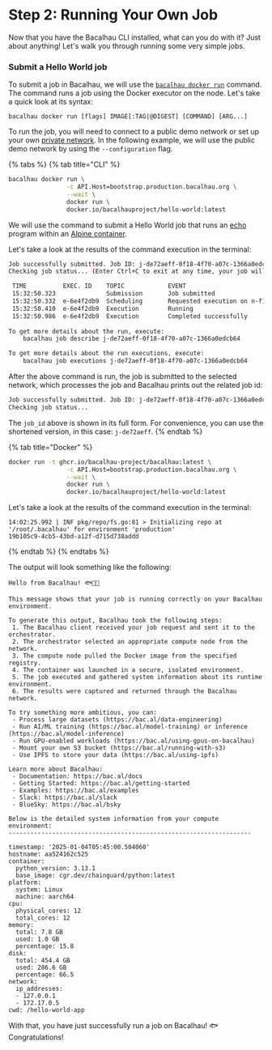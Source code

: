 # Step 2: Running Your Own Job

Now that you have the Bacalhau CLI installed, what can you do with it? Just about anything! Let's walk you through running some very simple jobs.

### Submit a Hello World job

To submit a job in Bacalhau, we will use the [`bacalhau docker run`](../../references/cli-reference/all-flags.md#docker-run) command. The command runs a job using the Docker executor on the node. Let's take a quick look at its syntax:

```shell
bacalhau docker run [flags] IMAGE[:TAG|@DIGEST] [COMMAND] [ARG...]
```

To run the job, you will need to connect to a public demo network or set up your own [private network](../create-private-network.md). In the following example, we will use the public demo network by using the `--configuration` flag.

{% tabs %}
{% tab title="CLI" %}
```bash
bacalhau docker run \
                -c API.Host=bootstrap.production.bacalhau.org \
                --wait \
                docker run \
                docker.io/bacalhauproject/hello-world:latest
```

We will use the command to submit a Hello World job that runs an [echo](https://en.wikipedia.org/wiki/Echo_\(command\)) program within an [Alpine container](https://hub.docker.com/_/alpine).

Let's take a look at the results of the command execution in the terminal:

```bash
Job successfully submitted. Job ID: j-de72aeff-0f18-4f70-a07c-1366a0edcb64
Checking job status... (Enter Ctrl+C to exit at any time, your job will continue running):

 TIME          EXEC. ID    TOPIC            EVENT         
 15:32:50.323              Submission       Job submitted 
 15:32:50.332  e-6e4f2db9  Scheduling       Requested execution on n-f1c579e2 
 15:32:50.410  e-6e4f2db9  Execution        Running 
 15:32:50.986  e-6e4f2db9  Execution        Completed successfully 
                                             
To get more details about the run, execute:
	bacalhau job describe j-de72aeff-0f18-4f70-a07c-1366a0edcb64

To get more details about the run executions, execute:
	bacalhau job executions j-de72aeff-0f18-4f70-a07c-1366a0edcb64

```

After the above command is run, the job is submitted to the selected network, which processes the job and Bacalhau prints out the related job id:

```bash
Job successfully submitted. Job ID: j-de72aeff-0f18-4f70-a07c-1366a0edcb64
Checking job status...
```

The `job_id` above is shown in its full form. For convenience, you can use the shortened version, in this case: `j-de72aeff`.
{% endtab %}

{% tab title="Docker" %}
```bash
docker run -t ghcr.io/bacalhau-project/bacalhau:latest \
                -c API.Host=bootstrap.production.bacalhau.org \
                --wait \
                docker run \
                docker.io/bacalhauproject/hello-world:latest
```

Let's take a look at the results of the command execution in the terminal:

```
14:02:25.992 | INF pkg/repo/fs.go:81 > Initializing repo at '/root/.bacalhau' for environment 'production'
19b105c9-4cb5-43bd-a12f-d715d738addd
```
{% endtab %}
{% endtabs %}

The output will look something like the following:

```shell
Hello from Bacalhau! 🐟🐠🐡

This message shows that your job is running correctly on your Bacalhau environment.

To generate this output, Bacalhau took the following steps:
 1. The Bacalhau client received your job request and sent it to the orchestrator.
 2. The orchestrator selected an appropriate compute node from the network.
 3. The compute node pulled the Docker image from the specified registry.
 4. The container was launched in a secure, isolated environment.
 5. The job executed and gathered system information about its runtime environment.
 6. The results were captured and returned through the Bacalhau network.

To try something more ambitious, you can:
 - Process large datasets (https://bac.al/data-engineering)
 - Run AI/ML training (https://bac.al/model-training) or inference (https://bac.al/model-inference)
 - Run GPU-enabled workloads (https://bac.al/using-gpus-on-bacalhau)
 - Mount your own S3 bucket (https://bac.al/running-with-s3)
 - Use IPFS to store your data (https://bac.al/using-ipfs)

Learn more about Bacalhau:
 - Documentation: https://bac.al/docs
 - Getting Started: https://bac.al/getting-started
 - Examples: https://bac.al/examples
 - Slack: https://bac.al/slack
 - BlueSky: https://bac.al/bsky

Below is the detailed system information from your compute environment:
-------------------------------------------------------------------

timestamp: '2025-01-04T05:45:00.504060'
hostname: aa524162c525
container:
  python_version: 3.13.1
  base_image: cgr.dev/chainguard/python:latest
platform:
  system: Linux
  machine: aarch64
cpu:
  physical_cores: 12
  total_cores: 12
memory:
  total: 7.8 GB
  used: 1.0 GB
  percentage: 15.8
disk:
  total: 454.4 GB
  used: 286.6 GB
  percentage: 66.5
network:
  ip_addresses:
  - 127.0.0.1
  - 172.17.0.5
cwd: /hello-world-app
```

With that, you have just successfully run a job on Bacalhau! :fish: Congratulations!
